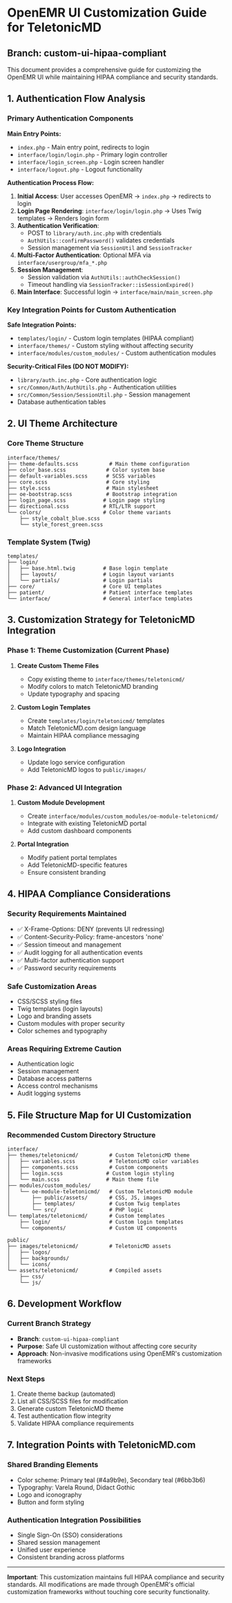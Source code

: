 # OpenEMR UI Customization Guide for TeletonicMD

## Branch: custom-ui-hipaa-compliant

This document provides a comprehensive guide for customizing the OpenEMR UI while maintaining HIPAA compliance and security standards.

## 1. Authentication Flow Analysis

### Primary Authentication Components

**Main Entry Points:**
- `index.php` - Main entry point, redirects to login
- `interface/login/login.php` - Primary login controller
- `interface/login_screen.php` - Login screen handler
- `interface/logout.php` - Logout functionality

**Authentication Process Flow:**
1. **Initial Access**: User accesses OpenEMR → `index.php` → redirects to login
2. **Login Page Rendering**: `interface/login/login.php` → Uses Twig templates → Renders login form
3. **Authentication Verification**:
   - POST to `library/auth.inc.php` with credentials
   - `AuthUtils::confirmPassword()` validates credentials
   - Session management via `SessionUtil` and `SessionTracker`
4. **Multi-Factor Authentication**: Optional MFA via `interface/usergroup/mfa_*.php`
5. **Session Management**:
   - Session validation via `AuthUtils::authCheckSession()`
   - Timeout handling via `SessionTracker::isSessionExpired()`
6. **Main Interface**: Successful login → `interface/main/main_screen.php`

### Key Integration Points for Custom Authentication

**Safe Integration Points:**
- `templates/login/` - Custom login templates (HIPAA compliant)
- `interface/themes/` - Custom styling without affecting security
- `interface/modules/custom_modules/` - Custom authentication modules

**Security-Critical Files (DO NOT MODIFY):**
- `library/auth.inc.php` - Core authentication logic
- `src/Common/Auth/AuthUtils.php` - Authentication utilities
- `src/Common/Session/SessionUtil.php` - Session management
- Database authentication tables

## 2. UI Theme Architecture

### Core Theme Structure
```
interface/themes/
├── theme-defaults.scss          # Main theme configuration
├── color_base.scss             # Color system base
├── default-variables.scss      # SCSS variables
├── core.scss                   # Core styling
├── style.scss                  # Main stylesheet
├── oe-bootstrap.scss           # Bootstrap integration
├── login_page.scss            # Login page styling
├── directional.scss           # RTL/LTR support
└── colors/                    # Color theme variants
    ├── style_cobalt_blue.scss
    └── style_forest_green.scss
```

### Template System (Twig)
```
templates/
├── login/
│   ├── base.html.twig         # Base login template
│   ├── layouts/               # Login layout variants
│   └── partials/              # Login partials
├── core/                      # Core UI templates
├── patient/                   # Patient interface templates
└── interface/                 # General interface templates
```

## 3. Customization Strategy for TeletonicMD Integration

### Phase 1: Theme Customization (Current Phase)
1. **Create Custom Theme Files**
   - Copy existing theme to `interface/themes/teletonicmd/`
   - Modify colors to match TeletonicMD branding
   - Update typography and spacing

2. **Custom Login Templates**
   - Create `templates/login/teletonicmd/` templates
   - Match TeletonicMD.com design language
   - Maintain HIPAA compliance messaging

3. **Logo Integration**
   - Update logo service configuration
   - Add TeletonicMD logos to `public/images/`

### Phase 2: Advanced UI Integration
1. **Custom Module Development**
   - Create `interface/modules/custom_modules/oe-module-teletonicmd/`
   - Integrate with existing TeletonicMD portal
   - Add custom dashboard components

2. **Portal Integration**
   - Modify patient portal templates
   - Add TeletonicMD-specific features
   - Ensure consistent branding

## 4. HIPAA Compliance Considerations

### Security Requirements Maintained
- ✅ X-Frame-Options: DENY (prevents UI redressing)
- ✅ Content-Security-Policy: frame-ancestors 'none'
- ✅ Session timeout and management
- ✅ Audit logging for all authentication events
- ✅ Multi-factor authentication support
- ✅ Password security requirements

### Safe Customization Areas
- CSS/SCSS styling files
- Twig templates (login layouts)
- Logo and branding assets
- Custom modules with proper security
- Color schemes and typography

### Areas Requiring Extreme Caution
- Authentication logic
- Session management
- Database access patterns
- Access control mechanisms
- Audit logging systems

## 5. File Structure Map for UI Customization

### Recommended Custom Directory Structure
```
interface/
├── themes/teletonicmd/          # Custom TeletonicMD theme
│   ├── variables.scss           # TeletonicMD color variables
│   ├── components.scss          # Custom components
│   ├── login.scss              # Custom login styling
│   └── main.scss               # Main theme file
├── modules/custom_modules/
│   └── oe-module-teletonicmd/   # Custom TeletonicMD module
│       ├── public/assets/       # CSS, JS, images
│       ├── templates/           # Custom Twig templates
│       └── src/                 # PHP logic
└── templates/teletonicmd/       # Custom templates
    ├── login/                   # Custom login templates
    └── components/              # Custom UI components

public/
├── images/teletonicmd/          # TeletonicMD assets
│   ├── logos/
│   ├── backgrounds/
│   └── icons/
└── assets/teletonicmd/          # Compiled assets
    ├── css/
    └── js/
```

## 6. Development Workflow

### Current Branch Strategy
- **Branch**: `custom-ui-hipaa-compliant`
- **Purpose**: Safe UI customization without affecting core security
- **Approach**: Non-invasive modifications using OpenEMR's customization frameworks

### Next Steps
1. Create theme backup (automated)
2. List all CSS/SCSS files for modification
3. Generate custom TeletonicMD theme
4. Test authentication flow integrity
5. Validate HIPAA compliance requirements

## 7. Integration Points with TeletonicMD.com

### Shared Branding Elements
- Color scheme: Primary teal (#4a9b9e), Secondary teal (#6bb3b6)
- Typography: Varela Round, Didact Gothic
- Logo and iconography
- Button and form styling

### Authentication Integration Possibilities
- Single Sign-On (SSO) considerations
- Shared session management
- Unified user experience
- Consistent branding across platforms

---

**Important**: This customization maintains full HIPAA compliance and security standards. All modifications are made through OpenEMR's official customization frameworks without touching core security functionality.